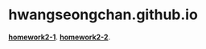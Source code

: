 # hwangseongchan.github.io

[**homework2-1**](https://hwangseongchan.github.io/homework2-1.html).
[**homework2-2**](https://hwangseongchan.github.io/homework2-2.html).
